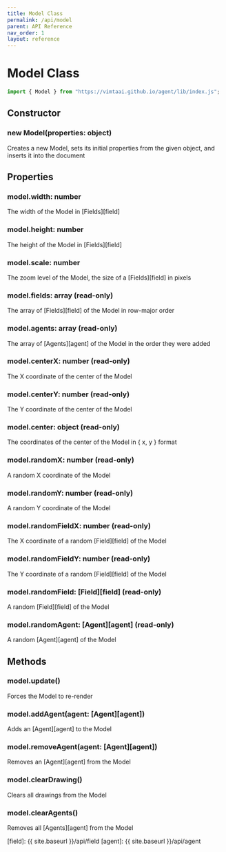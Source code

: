 ```yaml
---
title: Model Class
permalink: /api/model
parent: API Reference
nav_order: 1
layout: reference
---
```


# Model Class

```js
import { Model } from "https://vimtaai.github.io/agent/lib/index.js";
```

## Constructor

### **new Model**(properties: object)
Creates a new Model, sets its initial properties from the given object, and inserts it into the document

## Properties

### model.**width**: number
The width of the Model in [Fields][field]

### model.**height**: number
The height of the Model in [Fields][field]

### model.**scale**: number
The zoom level of the Model, the size of a [Fields][field] in pixels

### model.**fields**: array (read-only)
The array of [Fields][field] of the Model in row-major order

### model.**agents**: array (read-only)
The array of [Agents][agent] of the Model in the order they were added

### model.**centerX**: number (read-only)
The X coordinate of the center of the Model

### model.**centerY**: number (read-only)
The Y coordinate of the center of the Model

### model.**center**: object (read-only)
The coordinates of the center of the Model in { x, y } format

### model.**randomX**: number (read-only)
A random X coordinate of the Model

### model.**randomY**: number (read-only)
A random Y coordinate of the Model

### model.**randomFieldX**: number (read-only)
The X coordinate of a random [Field][field] of the Model

### model.**randomFieldY**: number (read-only)
The Y coordinate of a random [Field][field] of the Model

### model.**randomField**: [Field][field] (read-only)
A random [Field][field] of the Model

### model.**randomAgent**: [Agent][agent] (read-only)
A random [Agent][agent] of the Model

## Methods

### model.**update()**
Forces the Model to re-render

### model.**addAgent**(agent: [Agent][agent])
Adds an [Agent][agent] to the Model

### model.**removeAgent**(agent: [Agent][agent])
Removes an [Agent][agent] from the Model

### model.**clearDrawing()**
Clears all drawings from the Model

### model.**clearAgents()**
Removes all [Agents][agent] from the Model

[field]: {{ site.baseurl }}/api/field
[agent]: {{ site.baseurl }}/api/agent
